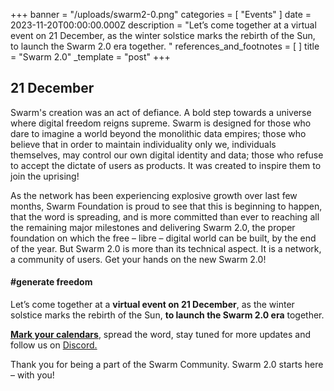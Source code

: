 +++
banner = "/uploads/swarm2-0.png"
categories = [ "Events" ]
date = 2023-11-20T00:00:00.000Z
description = "Let’s come together at a virtual event on 21 December, as the winter solstice marks the rebirth of the Sun, to launch the Swarm 2.0 era together. "
references_and_footnotes = [ ]
title = "Swarm 2.0"
_template = "post"
+++


## 21 December 

Swarm's creation was an act of defiance. A bold step towards a universe where digital freedom reigns supreme. Swarm is designed for those who dare to imagine a world beyond the monolithic data empires; those who believe that in order to maintain individuality only we, individuals themselves, may control our own digital identity and data; those who refuse to accept the dictate of users as products. It was created to inspire them to join the uprising! 

As the network has been experiencing explosive growth over last few months, Swarm Foundation is proud to see that this is beginning to happen, that the word is spreading, and is more committed than ever to reaching all the remaining major milestones and delivering Swarm 2.0, the proper foundation on which the free – libre – digital world can be built, by the end of the year. But Swarm 2.0 is more than its technical aspect. It is a network, a community of users. Get your hands on the new Swarm 2.0!  

#### #generate freedom

Let’s come together at a **virtual event on 21 December**, as the winter solstice marks the rebirth of the Sun, **to launch the Swarm 2.0 era** together.

[**Mark your calendars**](https://www.addevent.com/event/lf19253018), spread the word, stay tuned for more updates and follow us on [Discord.](https://discord.gg/C2QwbveT)

Thank you for being a part of the Swarm Community. Swarm 2.0 starts here – with you! 
